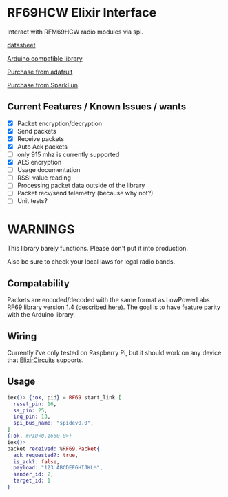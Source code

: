# RF69HCW Elixir Interface

Interact with RFM69HCW radio modules via spi.

[datasheet](https://cdn.sparkfun.com/datasheets/Wireless/General/RFM69HCW-V1.1.pdf)

[Arduino compatible library](https://github.com/LowPowerLab/RFM69)

[Purchase from adafruit](https://www.adafruit.com/product/3070)

[Purchase from SparkFun](https://www.sparkfun.com/products/12775)

## Current Features / Known Issues / wants

* [x] Packet encryption/decryption
* [x] Send packets
* [x] Receive packets
* [x] Auto Ack packets
* [ ] only 915 mhz is currently supported
* [x] AES encryption
* [ ] Usage documentation
* [ ] RSSI value reading
* [ ] Processing packet data outside of the library
* [ ] Packet recv/send telemetry (because why not?)
* [ ] Unit tests?

# WARNINGS

This library barely functions. Please don't put it into 
production.

Also be sure to check your local laws for legal radio bands.

## Compatability

Packets are encoded/decoded with the same format as 
LowPowerLabs RF69 library version 1.4 ([described here](https://lowpowerlab.com/2019/05/02/rfm69-10bit-node-addresses/)).
The goal is to have feature parity with the Arduino library.

## Wiring

Currently i've only tested on Raspberry Pi, but it should work
on any device that [ElixirCircuits](https://elixir-circuits.github.io/) supports.

## Usage

```elixir
iex()> {:ok, pid} = RF69.start_link [
  reset_pin: 16,
  ss_pin: 25,
  irq_pin: 13,
  spi_bus_name: "spidev0.0",
]
{:ok, #PID<0.1660.0>}
iex()>
packet received: %RF69.Packet{         
  ack_requested?: true,
  is_ack?: false,
  payload: "123 ABCDEFGHIJKLM",
  sender_id: 2,
  target_id: 1
}
```
